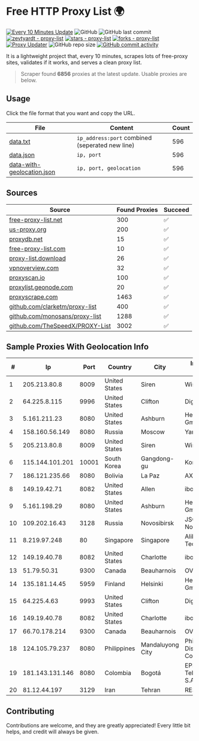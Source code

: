 
# Free HTTP Proxy List 🌍

[![Every 10 Minutes Update](https://github.com/mertguvencli/http-proxy-list/actions/workflows/main.yml/badge.svg?branch=main)](https://github.com/mertguvencli/http-proxy-list/actions/workflows/main.yml)
![GitHub](https://img.shields.io/github/license/mertguvencli/http-proxy-list)
![GitHub last commit](https://img.shields.io/github/last-commit/mertguvencli/http-proxy-list)
[![zevtyardt - proxy-list](https://img.shields.io/static/v1?label=zevtyardt&message=proxy-list&color=blue&logo=github)](https://github.com/zevtyardt/proxy-list "Go to GitHub repo")
[![stars - proxy-list](https://img.shields.io/github/stars/zevtyardt/proxy-list?style=social)](https://github.com/zevtyardt/proxy-list)
[![forks - proxy-list](https://img.shields.io/github/forks/zevtyardt/proxy-list?style=social)](https://github.com/zevtyardt/proxy-list)
[![Proxy Updater](https://github.com/zevtyardt/proxy-list/workflows/Proxy%20Updater/badge.svg)](https://github.com/zevtyardt/proxy-list/actions?query=workflow:"Proxy+Updater")
![GitHub repo size](https://img.shields.io/github/repo-size/zevtyardt/proxy-list)
[![GitHub commit activity](https://img.shields.io/github/commit-activity/m/zevtyardt/proxy-list?logo=commits)](https://github.com/zevtyardt/proxy-list/commits/main)

It is a lightweight project that, every 10 minutes, scrapes lots of free-proxy sites, validates if it works, and serves a clean proxy list.

> Scraper found **6856** proxies at the latest update. Usable proxies are below.

## Usage

Click the file format that you want and copy the URL.

|File|Content|Count|
|----|-------|-----|
|[data.txt](https://raw.githubusercontent.com/mertguvencli/http-proxy-list/main/proxy-list/data.txt)|`ip_address:port` combined (seperated new line)|596|
|[data.json](https://raw.githubusercontent.com/mertguvencli/http-proxy-list/main/proxy-list/data.json)|`ip, port`|596|
|[data-with-geolocation.json](https://raw.githubusercontent.com/mertguvencli/http-proxy-list/main/proxy-list/data-with-geolocation.json)|`ip, port, geolocation`|596|

## Sources

|Source|Found Proxies|Succeed|
|------|-------------|-------|
|[free-proxy-list.net](https://free-proxy-list.net)|300|✅|
|[us-proxy.org](https://www.us-proxy.org)|200|✅|
|[proxydb.net](http://proxydb.net)|15|✅|
|[free-proxy-list.com](https://free-proxy-list.com/?page=&port=&type%5B%5D=http&type%5B%5D=https&up_time=0&search=Search)|10|✅|
|[proxy-list.download](https://www.proxy-list.download/HTTP)|26|✅|
|[vpnoverview.com](https://vpnoverview.com/privacy/anonymous-browsing/free-proxy-servers)|32|✅|
|[proxyscan.io](https://www.proxyscan.io)|100|✅|
|[proxylist.geonode.com](https://proxylist.geonode.com/api/proxy-list?limit=300&page=1&sort_by=lastChecked&sort_type=desc&protocols=http,https)|20|✅|
|[proxyscrape.com](https://api.proxyscrape.com/v2/?request=displayproxies&protocol=http&timeout=10000&country=all&ssl=all&anonymity=all)|1463|✅|
|[github.com/clarketm/proxy-list](https://raw.githubusercontent.com/clarketm/proxy-list/master/proxy-list-raw.txt)|400|✅|
|[github.com/monosans/proxy-list](https://raw.githubusercontent.com/monosans/proxy-list/main/proxies/http.txt)|1288|✅|
|[github.com/TheSpeedX/PROXY-List](https://raw.githubusercontent.com/TheSpeedX/PROXY-List/master/http.txt)|3002|✅|


## Sample Proxies With Geolocation Info

|#|Ip|Port|Country|City|Internet Service Provider|
|-|--|----|-------|----|-------------------------|
|1|205.213.80.8|8009|United States|Siren|WiscNet|
|2|64.225.8.115|9996|United States|Clifton|DigitalOcean, LLC|
|3|5.161.211.23|8080|United States|Ashburn|Hetzner Online GmbH|
|4|158.160.56.149|8080|Russia|Moscow|Yandex.Cloud LLC|
|5|205.213.80.8|8009|United States|Siren|WiscNet|
|6|115.144.101.201|10001|South Korea|Gangdong-gu|Korea Telecom|
|7|186.121.235.66|8080|Bolivia|La Paz|AXS Bolivia S. A.|
|8|149.19.42.71|8082|United States|Allen|iboss, inc|
|9|5.161.198.29|8080|United States|Ashburn|Hetzner Online GmbH|
|10|109.202.16.43|3128|Russia|Novosibirsk|JSC Avantel. Novosibirsk network|
|11|8.219.97.248|80|Singapore|Singapore|Alibaba (US) Technology Co., Ltd.|
|12|149.19.40.78|8082|United States|Charlotte|iboss, inc|
|13|51.79.50.31|9300|Canada|Beauharnois|OVH SAS|
|14|135.181.14.45|5959|Finland|Helsinki|Hetzner Online GmbH|
|15|64.225.4.63|9993|United States|Clifton|DigitalOcean, LLC|
|16|149.19.40.78|8082|United States|Charlotte|iboss, inc|
|17|66.70.178.214|9300|Canada|Beauharnois|OVH SAS|
|18|124.105.79.237|8080|Philippines|Mandaluyong City|Philippine Long Distance Telephone Co.|
|19|181.143.131.146|8080|Colombia|Bogotá|EPM Telecomunicaciones S.A. E.S.P.|
|20|81.12.44.197|3129|Iran|Tehran|RESPINA Networks|



## Contributing

Contributions are welcome, and they are greatly appreciated! Every
little bit helps, and credit will always be given.

